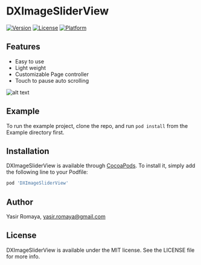 # DXImageSliderView

[![Version](https://img.shields.io/cocoapods/v/DXImageSliderView.svg?style=flat)](https://cocoapods.org/pods/DXImageSliderView)
[![License](https://img.shields.io/cocoapods/l/DXImageSliderView.svg?style=flat)](https://cocoapods.org/pods/DXImageSliderView)
[![Platform](https://img.shields.io/cocoapods/p/DXImageSliderView.svg?style=flat)](https://cocoapods.org/pods/DXImageSliderView)

## Features

- Easy to use
- Light weight
- Customizable Page controller
- Touch to pause auto scrolling


![alt text](https://raw.githubusercontent.com/yasirdx777/DXVideoPlay/1.0.0/Example/DXImageSliderView/preview.gif)

## Example

To run the example project, clone the repo, and run `pod install` from the Example directory first.

## Installation

DXImageSliderView is available through [CocoaPods](https://cocoapods.org). To install
it, simply add the following line to your Podfile:

```ruby
pod 'DXImageSliderView'
```

## Author

Yasir Romaya, yasir.romaya@gmail.com

## License

DXImageSliderView is available under the MIT license. See the LICENSE file for more info.
